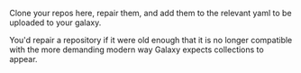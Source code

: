 Clone your repos here, repair them, and add them to the relevant yaml to be uploaded to your galaxy.

You'd repair a repository if it were old enough that it is no longer compatible with the more demanding modern way Galaxy expects collections to appear.
